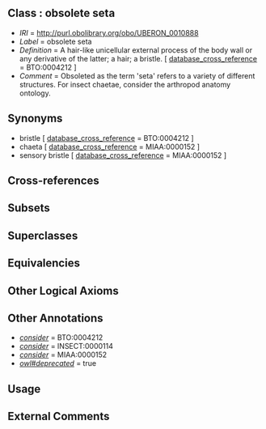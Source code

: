 
## Class : obsolete seta

 * *IRI* = http://purl.obolibrary.org/obo/UBERON_0010888
 * *Label* = obsolete seta
 * *Definition* = A hair-like unicellular external process of the body wall or any derivative of the latter; a hair; a bristle. [ [database_cross_reference](../../ef/oboInOwl#hasDbXref.md) = BTO:0004212 ]
 * *Comment* = Obsoleted as the term 'seta' refers to a variety of different structures. For insect chaetae, consider the arthropod anatomy ontology.

## Synonyms

 * bristle [ [database_cross_reference](../../ef/oboInOwl#hasDbXref.md) = BTO:0004212 ]
 * chaeta [ [database_cross_reference](../../ef/oboInOwl#hasDbXref.md) = MIAA:0000152 ]
 * sensory bristle [ [database_cross_reference](../../ef/oboInOwl#hasDbXref.md) = MIAA:0000152 ]

## Cross-references


## Subsets


## Superclasses


## Equivalencies


## Other Logical Axioms


## Other Annotations

 * *[consider](../../er/oboInOwl#consider.md)* = BTO:0004212
 * *[consider](../../er/oboInOwl#consider.md)* = INSECT:0000114
 * *[consider](../../er/oboInOwl#consider.md)* = MIAA:0000152
 * *[owl#deprecated](../../ed/owl#deprecated.md)* = true

## Usage


## External Comments

